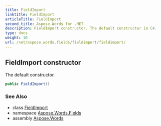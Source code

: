 ```yaml
---
title: FieldImport
linktitle: FieldImport
articleTitle: FieldImport
second_title: Aspose.Words for .NET
description: FieldImport constructor. The default constructor in C#.
type: docs
weight: 10
url: /net/aspose.words.fields/fieldimport/fieldimport/
---
```

## FieldImport constructor

The default constructor.

```csharp
public FieldImport()
```

### See Also

* class [FieldImport](../)
* namespace [Aspose.Words.Fields](../../../aspose.words.fields/)
* assembly [Aspose.Words](../../../)
